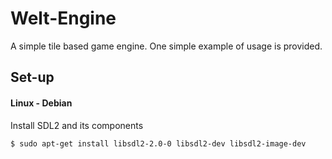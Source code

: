 # Welt-Engine
A simple tile based game engine. One simple example of usage is provided.

## Set-up
#### Linux - Debian
Install SDL2 and its components
```bash
$ sudo apt-get install libsdl2-2.0-0 libsdl2-dev libsdl2-image-dev
```
